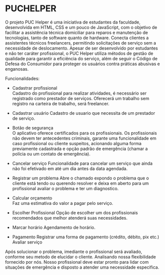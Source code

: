 # PUCHELPER

 O projeto PUC Helper é uma iniciativa de estudantes da faculdade, desenvolvida em HTML, CSS e um pouco de JavaScript, com o objetivo de facilitar a assistência técnica domiciliar para reparos e manutenção de tecnologias, tanto de software quanto de hardware. Conecta clientes a assistentes técnicos freelancers, permitindo solicitações de serviço sem a necessidade de deslocamento. Apesar de ser desenvolvido por estudantes e não ter caráter profissional, o PUC Helper utiliza métodos de gestão de qualidade para garantir a eficiência do serviço, além de seguir o Código de Defesa do Consumidor para proteger os usuários contra práticas abusivas e enganosas.

Funcionalidades: 
* Cadastrar profissional	
Cadastro do profissional para realizar atividades, é necessário ser registrado como prestador de serviços. Oferecerá um trabalho sem registro na carteira de trabalho, será freelancer.

* Cadastrar usuário
Cadastro de usuario que necessita de um prestador de serviço.

* Botão de segurança	
O aplicativo oferece certificados para os profissionais. Os profissionais não devem ter antecedentes criminais, garante uma funcionalidade em caso profissional ou cliente suspeitos, acionando alguma forma previamente cadastrada e opção padrão de emergência (chamar a polícia ou um contato de emergência).

* Cancelar serviço
Funcionalidade para cancelar um serviço que ainda não foi efetivado em até um dia antes da data agendada.

* Registrar um problema	
Abre o chamado expondo o problema que o cliente está tendo ou querendo resolver e deixa em aberto para um profissional avaliar o problema e ter um diagnostico.

* Calcular orçamento	
Faz uma estimativa do valor a pagar pelo serviço.

* Escolher Profissional
Opção de escolher um dos profissionais recomendados que melhor atenderá suas necessidades.

* Marcar horário
Agendamento de horário.

* Pagamento
Registrar uma forma de pagamento (crédito, débito, pix etc.)
Avaliar serviço

Após solucionar o problema, imediante o profissional será avaliado, conforme seu metodo de elucidar o cliente. Analisando nossa flexibilidade fornecido por nós. Nosso profissional deve estar pronto para lidar com situações de emergência e disposto a atender uma necessidade especifica.
